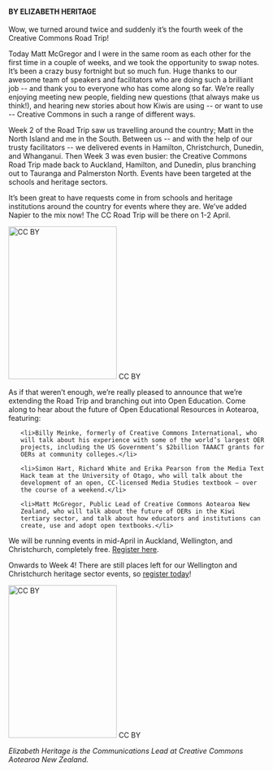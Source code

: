 <html><body><h4><strong>BY ELIZABETH HERITAGE</strong></h4>

Wow, we turned around twice and suddenly it’s the fourth week of the Creative Commons Road Trip!



Today Matt McGregor and I were in the same room as each other for the first time in a couple of weeks, and we took the opportunity to swap notes. It’s been a crazy busy fortnight but so much fun. Huge thanks to our awesome team of speakers and facilitators who are doing such a brilliant job -- and thank you to everyone who has come along so far. We’re really enjoying meeting new people, fielding new questions (that always make us think!), and hearing new stories about how Kiwis are using -- or want to use -- Creative Commons in such a range of different ways.



Week 2 of the Road Trip saw us travelling around the country; Matt in the North Island and me in the South. Between us -- and with the help of our trusty facilitators -- we delivered events in Hamilton, Christchurch, Dunedin, and Whanganui. Then Week 3 was even busier: the Creative Commons Road Trip made back to Auckland, Hamilton, and Dunedin, plus branching out to Tauranga and Palmerston North. Events have been targeted at the schools and heritage sectors.



It’s been great to have requests come in from schools and heritage institutions around the country for events where they are. We’ve added Napier to the mix now! The CC Road Trip will be there on 1-2 April.



<a href="/wp-content/uploads/2015/03/RoadTripPoster_cc-by-school.jpg"><img class="size-medium wp-image-488" src="/wp-content/uploads/2015/03/RoadTripPoster_cc-by-school-213x300.jpg" alt="CC BY" width="213" height="300"></a> CC BY



As if that weren’t enough, we’re really pleased to announce that we’re extending the Road Trip and branching out into Open Education. Come along to hear about the future of Open Educational Resources in Aotearoa, featuring:

<ul>

	<li>Billy Meinke, formerly of Creative Commons International, who will talk about his experience with some of the world’s largest OER projects, including the US Government’s $2billion TAAACT grants for OERs at community colleges.</li>

	<li>Simon Hart, Richard White and Erika Pearson from the Media Text Hack team at the University of Otago, who will talk about the development of an open, CC-licensed Media Studies textbook — over the course of a weekend.</li>

	<li>Matt McGregor, Public Lead of Creative Commons Aotearoa New Zealand, who will talk about the future of OERs in the Kiwi tertiary sector, and talk about how educators and institutions can create, use and adopt open textbooks.</li>

</ul>

We will be running events in mid-April in Auckland, Wellington, and Christchurch, completely free. <a title="OER events" href="http://creativecommons.org.nz/2015/03/open-education-in-aotearoa/" target="_blank">Register here</a>.



Onwards to Week 4! There are still places left for our Wellington and Christchurch heritage sector events, so <a title="GLAM Road Trip" href="http://creativecommons.org.nz/glamroadtrip/" target="_blank">register today</a>!



<a href="/wp-content/uploads/2015/03/RoadTripPoster_cc-by-GLAM.jpg"><img class="size-medium wp-image-489" src="/wp-content/uploads/2015/03/RoadTripPoster_cc-by-GLAM-213x300.jpg" alt="CC BY" width="213" height="300"></a> CC BY



<em>Elizabeth Heritage is the Communications Lead at Creative Commons Aotearoa New Zealand.</em></body></html>